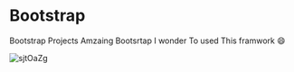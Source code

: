 # Bootstrap
Bootstrap Projects
Amzaing Bootsrtap I wonder To used This framwork :smile:

![sjtOaZg](https://github.com/Dhatchanamoorthi8/Bootstrap/assets/111693185/539b225b-a90f-4fde-b3af-1d82fe445285)
